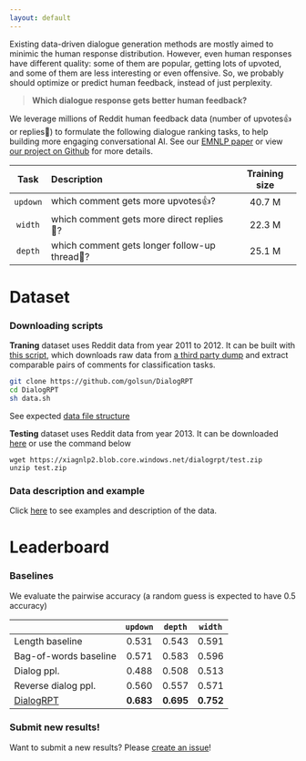 ```yaml
---
layout: default
---
```


Existing data-driven dialogue generation methods are mostly aimed to minimic the human response distribution. However, even human responses have different quality: some of them are popular, getting lots of upvoted, and some of them are less interesting or even offensive. So, we probably should optimize or predict human feedback, instead of just perplexity.

> **Which dialogue response gets better human feedback?**

We leverage millions of Reddit human feedback data (number of upvotes👍 or replies💬) to formulate the following dialogue ranking tasks, to help building more engaging conversational AI. See our [EMNLP paper](https://arxiv.org/abs/2009.06978) or view [our project on Github](https://github.com/golsun/DialogRPT) for more details.


|   Task  | Description  | Training size |
| :------:| :---------------------------------- | :---:|
| `updown`| which comment gets more upvotes👍?   | 40.7 M
| `width` | which comment gets more direct replies💬?   | 22.3 M |
| `depth` | which comment gets longer follow-up thread💬? | 25.1 M |

# Dataset

### Downloading scripts

**Traning** dataset uses Reddit data from year 2011 to 2012. It can be built with [this script](https://github.com/golsun/DialogRPT/blob/master/data.sh), which downloads raw data from [a third party dump](https://files.pushshift.io/reddit) and extract comparable pairs of comments for classification tasks. 

```bash
git clone https://github.com/golsun/DialogRPT
cd DialogRPT
sh data.sh
```
See expected [data file structure](./data_structure.md)

**Testing** dataset uses Reddit data from year 2013. It can be downloaded [here](https://xiagnlp2.blob.core.windows.net/dialogrpt/test.zip) or use the command below
```
wget https://xiagnlp2.blob.core.windows.net/dialogrpt/test.zip
unzip test.zip
```
### Data description and example
Click [here](./data_example.md) to see examples and description of the data.


# Leaderboard

### Baselines
We evaluate the pairwise accuracy (a random guess is expected to have 0.5 accuracy)

|     | `updown` | `depth` | `width` |
| :-------------      | :------: |:------------: |:--------: |
| Length baseline |  0.531   | 0.543        | 0.591     | 
| Bag-of-words baseline |  0.571   | 0.583        | 0.596     | 
| Dialog ppl.         |  0.488   | 0.508         | 0.513     | 
| Reverse dialog ppl. |  0.560   | 0.557         | 0.571     | 
| [DialogRPT](https://github.com/golsun/DialogRPT) | **0.683** | **0.695**  | **0.752** | 

### Submit new results!
Want to submit a new results? Please [create an issue](https://github.com/golsun/DialogRPT/issues/new)!
